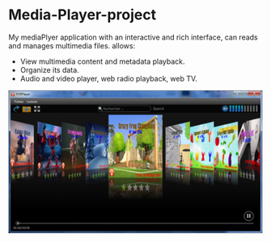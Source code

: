 # Media-Player-project

My mediaPlyer application with an interactive and rich interface, can reads and manages multimedia files. 
allows: 
- View multimedia content and metadata playback. 
- Organize its data. 
- Audio and video player, web radio playback, web TV.

![lanouvelle](img/FSR-MediaPlayer.png)
